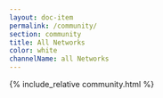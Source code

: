 ```yaml
---
layout: doc-item
permalink: /community/
section: community
title: All Networks
color: white
channelName: all Networks
---
```

{% include_relative community.html %}